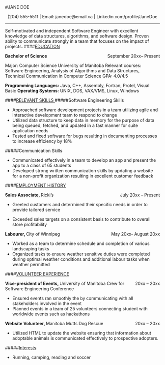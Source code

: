 #JANE DOE  
<div align="center">(204) 555-5511 | Email: janedoe@email.ca | Linkedin.com/profile/JaneDoe</div>

___
Self-motivated and independent Software Engineer with excellent knowledge of data structures, algorithms, and software design. Proven ability to communicate strongly in a team that focuses on the impact of projects.
####<ins>EDUCATION</ins> 

<div style="float:right"> September 20xx– Present </div> <div align = "left"> <strong>Bachelor of Science </strong></div>

Major: Computer Science
University of Manitoba 
Relevant courses: Software Engineering, Analysis of Algorithms and Data Structures, Technical Communication in Computer Science
GPA: 4.0/4.5 

**Programming Languages:**  Java, C++,  Assembly, Fortran, Protel, Visual Basic 
**Operating Systems:**    UNIX, DOS, VAX/VMS, Linux, Windows 

####<ins>RELEVANT SKILLS </ins>
#####Software Engineering Skills 
*  Approached software development projects in a team utilizing agile and interactive development team to 
respond to change  
*  Utilized data structure to keep data in memory for the purpose of data being queued, fetched, and updated 
in a fast manner for suite application needs  
*  Tested and fixed software for bugs resulting in documenting processes to increase efficiency by 18%  

#####Communication Skills  
*  Communicated effectively in a team to develop an app and present the app to a class of 65 students    
*  Developed strong written communication skills by updating a website for a non-profit organization resulting in excellent customer feedback 

####<ins>EMPLOYMENT HISTORY</ins> 

<div style="float:right">July 20xx – Present</div> <div align = "left"> <strong>Sales Associate, </strong>Ricki’s</div>   

*  Greeted customers and determined their specific needs in order to provide tailored service 

*  Exceeded sales targets on a consistent basis to contribute to overall store profitability 
<div style="float:right">May 20xx- August 20xx</div> <div align = "left"> <strong>Labourer, </strong>City of Winnipeg</div>  

*  Worked as a team to determine schedule and completion of various landscaping tasks 
*  Organized tasks to ensure weather sensitive duties were completed during optimal weather conditions and additional labour tasks when weather permitted 

####<ins>VOLUNTEER EXPERIENCE</ins>  
<div style="float:right">20xx – 20xx</div> <div align = "left"> <strong>Vice-president of Events, </strong>University of Manitoba Crew for Software Engineering Conference</div>  

*  Ensured events ran smoothly the by communicating with all stakeholders involved in the event  
*  Planned events in a team of 25 volunteers connecting student with worldwide events such as hackathons 
<div style="float:right">20xx – 20xx</div> <div align = "left"> <strong>Website Volunteer, </strong>Manitoba Mutts Dog Rescue</div> 

*  Utilized HTML to update the website ensuring that information about adoptable animals is communicated 
effectively to prospective adopters.  

#####<ins>Interests</ins>
*  Running, camping, reading and soccer 
